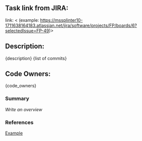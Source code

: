 ## Task link from JIRA:
link: < (example: https://mssplinter10-1711638164183.atlassian.net/jira/software/projects/FP/boards/6?selectedIssue=FP-49)>

## Description:
{description}
{list of commits}

## Code Owners:
{code_owners}

### Summary
_Write an overview_

### References
[Example](www.google.com)
